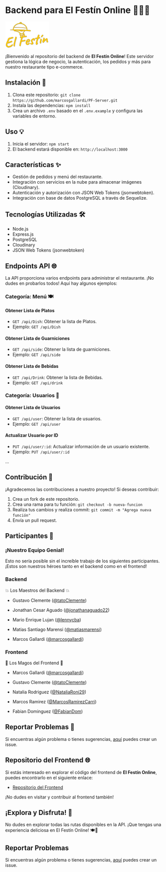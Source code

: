 # Backend para El Festín Online 🍔🍕🍹

![PF-Server Logo](logo-el-festin-nav.0a5698dd4a1a2f776220.png)

¡Bienvenido al repositorio del backend de **El Festín Online**! Este servidor gestiona la lógica de negocio, la autenticación, los pedidos y más para nuestro restaurante tipo e-commerce.

## Instalación 🚀

1. Clona este repositorio: `git clone https://github.com/marcosgallardi/PF-Server.git`
2. Instala las dependencias: `npm install`
3. Crea un archivo `.env` basado en el `.env.example` y configura las variables de entorno.

## Uso 💡

1. Inicia el servidor: `npm start`
2. El backend estará disponible en: `http://localhost:3000`

## Características ✨

- Gestión de pedidos y menú del restaurante.
- Integración con servicios en la nube para almacenar imágenes (Cloudinary).
- Autenticación y autorización con JSON Web Tokens (jsonwebtoken).
- Integración con base de datos PostgreSQL a través de Sequelize.

## Tecnologías Utilizadas 🛠️

- Node.js
- Express.js
- PostgreSQL
- Cloudinary
- JSON Web Tokens (jsonwebtoken)

## Endpoints API 🌐

La API proporciona varios endpoints para administrar el restaurante. ¡No dudes en probarlos todos! Aquí hay algunos ejemplos:

### Categoría: Menú 🍽️

#### Obtener Lista de Platos

- `GET /api/Dish`: Obtener la lista de Platos.
- Ejemplo: `GET /api/Dish`

#### Obtener Lista de Guarniciones

- `GET /api/side`: Obtener la lista de guarniciones.
- Ejemplo: `GET /api/side`

#### Obtener Lista de Bebidas

- `GET /api/Drink`: Obtener la lista de Bebidas.
- Ejemplo: `GET /api/drink`

### Categoría: Usuarios 👥

#### Obtener Lista de Usuarios

- `GET /api/user`: Obtener la lista de usuarios.
- Ejemplo: `GET /api/user`

#### Actualizar Usuario por ID

- `PUT /api/user/:id`: Actualizar información de un usuario existente.
- Ejemplo: `PUT /api/user/:id`

...

## Contribución 🤝

¡Agradecemos las contribuciones a nuestro proyecto! Si deseas contribuir:

1. Crea un fork de este repositorio.
2. Crea una rama para tu función: `git checkout -b nueva-funcion`
3. Realiza tus cambios y realiza commit: `git commit -m "Agrega nueva función"`
4. Envía un pull request.

## Participantes 👏

### ¡Nuestro Equipo Genial!

Esto no sería posible sin el increíble trabajo de los siguientes participantes. ¡Estos son nuestros héroes tanto en el backend como en el frontend!

### Backend

💥 Los Maestros del Backend 💥

- Gustavo Clemente ([@tatoClemente](https://github.com/tatoclemente))

- Jonathan Cesar Aguado ([@jonathanaguado22](https://github.com/jonathanaguado22))

- Mario Enrique Lujan ([@lennycba](https://github.com/lennycba))

- Matias Santiago Marensi ([@matiasmarensi](https://github.com/Matiasmarensi))

- Marcos Gallardi ([@marcosgallardi](https://github.com/marcosgallardi))

### Frontend

🌟 Los Magos del Frontend 🌟

- Marcos Gallardi ([@marcosgallardi](https://github.com/marcosgallardi))

- Gustavo Clemente ([@tatoClemente](https://github.com/tatoclemente))

- Natalia Rodriguez ([@NataliaRoni29](https://github.com/NataliaRoni29))

- Marcos Ramirez ([@MarcosRamirezCarri](https://github.com/MarcosRamirezCarri))

- Fabian Dominguez ([@FabianDom](https://github.com/FabianDom))

## Reportar Problemas 🐞

Si encuentras algún problema o tienes sugerencias, [aquí](https://github.com/marcosgallardi/PF-Server/issues) puedes crear un issue.

## Repositorio del Frontend 🌐

Si estás interesado en explorar el código del frontend de **El Festín Online**, puedes encontrarlo en el siguiente enlace:

- [Repositorio del Frontend](https://github.com/tatoclemente/PF-Front-End-Grupo3)

¡No dudes en visitar y contribuir al frontend también!

## ¡Explora y Disfruta! 🎉

No dudes en explorar todas las rutas disponibles en la API. ¡Que tengas una experiencia deliciosa en El Festín Online! 🍽️🎊

## Reportar Problemas

Si encuentras algún problema o tienes sugerencias, [aquí](https://github.com/marcosgallardi/PF-Server/issues) puedes crear un issue.
